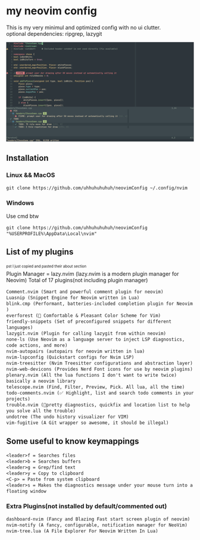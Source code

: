 # my neovim config
This is my very minimul and optimized config with no ui clutter.\
optional dependencies: ripgrep, lazygit

![image](https://github.com/uhhuhuhuhuh/dotfyle_and_nvim_config/blob/master/neovim_screenshot.png)

## Installation
### Linux && MacOS
```
git clone https://github.com/uhhuhuhuhuh/neovimConfig ~/.config/nvim
```
### Windows
Use cmd btw
```
git clone https://github.com/uhhuhuhuhuh/neovimConfig "%USERPROFILE%\AppData\Local\nvim"
```

## List of my plugins
<sub><sup>pst I just copied and pasted their about section</sub></sup> \
Plugin Manager = lazy.nvim (lazy.nvim is a modern plugin manager for Neovim)
Total of 17 plugins(not including plugin manager)
```
Comment.nvim (Smart and powerful comment plugin for neovim)
Luasnip (Snippet Engine for Neovim written in Lua)
blink.cmp (Performant, batteries-included completion plugin for Neovim )
everforest (🌲 Comfortable & Pleasant Color Scheme for Vim)
friendly-snippets (Set of preconfigured snippets for different languages)
lazygit.nvim (Plugin for calling lazygit from within neovim)
none-ls (Use Neovim as a language server to inject LSP diagnostics, code actions, and more)
nvim-autopairs (autopairs for neovim written in lua)
nvim-lspconfig (Quickstart configs for Nvim LSP)
nvim-treesitter (Nvim Treesitter configurations and abstraction layer)
nvim-web-devicons (Provides Nerd Font icons for use by neovim plugins)
plenary.nvim (All the lua functions I don't want to write twice) basically a neovim library
telescope.nvim (Find, Filter, Preview, Pick. All lua, all the time)
todo-comments.nvim (✅ Highlight, list and search todo comments in your projects)
trouble.nvim (🚦pretty diagnostics, quickfix and location list to help you solve all the trouble)
undotree (The undo history visualizer for VIM)
vim-fugitive (A Git wrapper so awesome, it should be illegal)
```
## Some useful to know keymappings
```
<leader>f = Searches files
<leader>b = Searches buffers
<leader>g = Grep/find text
<leader>y = Copy to clipboard
<C-p> = Paste from system clipboard
<leader>s = Makes the diagnostics message under your mouse turn into a floating window
```
### Extra Plugins(not installed by default/commented out)
```
dashboard-nvim (Fancy and Blazing Fast start screen plugin of neovim)
nvim-notify (A fancy, configurable, notification manager for NeoVim)
nvim-tree.lua (A File Explorer For Neovim Written In Lua)
```

